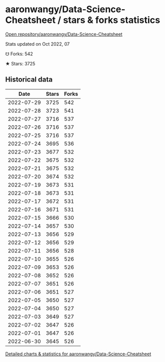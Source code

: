 # aaronwangy/Data-Science-Cheatsheet / stars & forks statistics

[Open repository/aaronwangy/Data-Science-Cheatsheet](https://github.com/aaronwangy/Data-Science-Cheatsheet)

Stats updated on Oct 2022, 07

☋ Forks: 542

★ Stars: 3725

## Historical data
| Date | Stars | Forks |
|------|-------|-------|
| 2022-07-29 | 3725 | 542 | 
| 2022-07-28 | 3723 | 541 | 
| 2022-07-27 | 3716 | 537 | 
| 2022-07-26 | 3716 | 537 | 
| 2022-07-25 | 3716 | 537 | 
| 2022-07-24 | 3695 | 536 | 
| 2022-07-23 | 3677 | 532 | 
| 2022-07-22 | 3675 | 532 | 
| 2022-07-21 | 3675 | 532 | 
| 2022-07-20 | 3674 | 532 | 
| 2022-07-19 | 3673 | 531 | 
| 2022-07-18 | 3673 | 531 | 
| 2022-07-17 | 3672 | 531 | 
| 2022-07-16 | 3671 | 531 | 
| 2022-07-15 | 3666 | 530 | 
| 2022-07-14 | 3657 | 530 | 
| 2022-07-13 | 3656 | 529 | 
| 2022-07-12 | 3656 | 529 | 
| 2022-07-11 | 3656 | 528 | 
| 2022-07-10 | 3655 | 526 | 
| 2022-07-09 | 3653 | 526 | 
| 2022-07-08 | 3652 | 526 | 
| 2022-07-07 | 3651 | 526 | 
| 2022-07-06 | 3651 | 527 | 
| 2022-07-05 | 3650 | 527 | 
| 2022-07-04 | 3650 | 527 | 
| 2022-07-03 | 3649 | 527 | 
| 2022-07-02 | 3647 | 526 | 
| 2022-07-01 | 3647 | 526 | 
| 2022-06-30 | 3645 | 526 | 


[Detailed charts & statistics for aaronwangy/Data-Science-Cheatsheet](https://reviewgithub.com/rep/aaronwangy/Data-Science-Cheatsheet)
